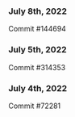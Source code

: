### July 8th, 2022

Commit #144694

### July 5th, 2022

Commit #314353


### July 4th, 2022

Commit #72281
